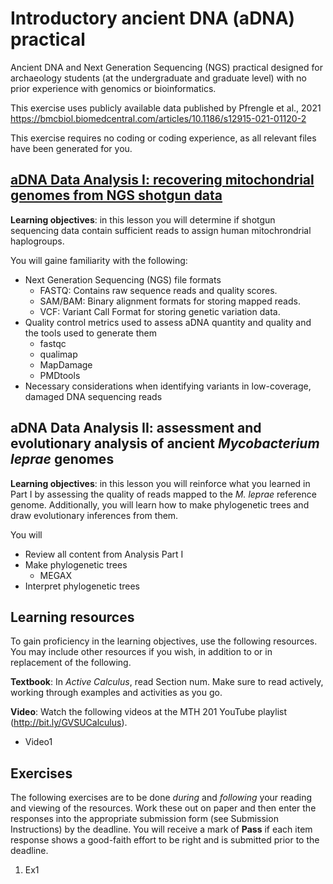 # Introductory ancient DNA (aDNA) practical
Ancient DNA and Next Generation Sequencing (NGS) practical designed for archaeology students (at the undergraduate and graduate level) with no prior experience with genomics or bioinformatics. 

This exercise uses publicly available data published by Pfrengle et al., 2021 https://bmcbiol.biomedcentral.com/articles/10.1186/s12915-021-01120-2

This exercise requires no coding or coding experience, as all relevant files have been generated for you.


## [aDNA Data Analysis I: recovering mitochondrial genomes from NGS shotgun data](https://github.com/Kelzor/Introductory-ancient-DNA-practical/tree/main/aDNA%20Data%20Analysis%20I)

__Learning objectives__: in this lesson you will determine if shotgun sequencing data contain sufficient reads to assign human mitochrondrial haplogroups. 

You will gaine familiarity with the following:

+ Next Generation Sequencing (NGS) file formats
  - FASTQ: Contains raw sequence reads and quality scores.
  - SAM/BAM: Binary alignment formats for storing mapped reads.
  - VCF: Variant Call Format for storing genetic variation data.
+ Quality control metrics used to assess aDNA quantity and quality and the tools used to generate them
  - fastqc
  - qualimap
  - MapDamage
  - PMDtools
+ Necessary considerations when identifying variants in low-coverage, damaged DNA sequencing reads

## aDNA Data Analysis II: assessment and evolutionary analysis of ancient _Mycobacterium leprae_ genomes

__Learning objectives__: in this lesson you will reinforce what you learned in Part I by assessing the quality of reads mapped to the _M. leprae_ reference genome. Additionally, you will learn how to make phylogenetic trees and draw evolutionary inferences from them.

You will 

+ Review all content from Analysis Part I
+ Make phylogenetic trees
  - MEGAX
+ Interpret phylogenetic trees


## Learning resources 

To gain proficiency in the learning objectives, use the following resources. You may include other resources if you wish, in addition to or in replacement of the following. 

__Textbook__: In _Active Calculus_, read Section num. Make sure to read actively, working through examples and activities as you go. 

__Video__: Watch the following videos at the MTH 201 YouTube playlist (http://bit.ly/GVSUCalculus). 

+ Video1

## Exercises

The following exercises are to be done _during_ and _following_ your reading and viewing of the resources. Work these out on paper and then enter the responses into the appropriate submission form (see Submission Instructions) by the deadline. You will receive a mark of __Pass__ if each item response shows a good-faith effort to be right and is submitted prior to the deadline. 

1. Ex1
